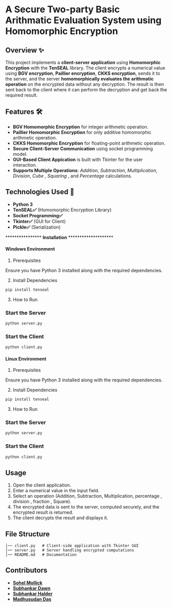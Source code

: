 # A Secure Two-party Basic Arithmatic Evaluation System using Homomorphic Encryption #

## Overview ✨

This project implements a **client-server application** using **Homomorphic Encryption** with the **TenSEAL** library. The client encrypts a numerical value using **BGV encryption**, **Paillier encryption**,  **CKKS encryption**, sends it to the server, and the server  **homomorphically evaluates the arithmatic operation** on the encrypted data without any decryption. The result is then sent back to the client where it can perform the decryption and get back the required result.

## Features 🛠️

- **BGV Homomorphic Encryption** for integer arithmetic operation.
- **Paillier Homomorphic Encryption** for only additive homomorphic arithmetic operation.
- **CKKS Homomorphic Encryption** for floating-point arithmetic operation.
- **Secure Client-Server Communication** using socket programming model.
- **GUI-Based Client Appication** is built with Tkinter for the user interaction.
- **Supports Multiple Operations**: *Addition*, *Subtraction*, *Multiplication*, *Division*, *Cube* , *Squaring* , and *Percentage* calculations.

## Technologies Used 🚀

- **Python 3**
- **TenSEAL✅** (Homomorphic Encryption Library)
- **Socket Programming✅**
- **Tkinter✅** (GUI for Client)
- **Pickle✅** (Serialization)

**************** **Installation** ********************

#### Windows Environment ######

1. Prerequisites

Ensure you have Python 3 installed along with the required dependencies.

2. Install Dependencies

```bash
pip install tenseal
```

3. How to Run

### Start the Server

```bash
python server.py
```

### Start the Client

```bash
python client.py
```

#### Linux Environment ######

1. Prerequisites

Ensure you have Python 3 installed along with the required dependencies.

2. Install Dependencies

```bash
pip install tenseal
```

3. How to Run

### Start the Server

```bash
python server.py
```

### Start the Client

```bash
python client.py
```


## Usage

1. Open the client application.
2. Enter a numerical value in the input field.
3. Select an operation (Addition, Subtraction, Multiplication, percentage , division , fraction , Square).
4. The encrypted data is sent to the server, computed securely, and the encrypted result is returned.
5. The client decrypts the result and displays it.

## File Structure

```
│── client.py   # Client-side application with Tkinter GUI
│── server.py   # Server handling encrypted computations
│── README.md   # Documentation
```

## Contributors
- **[Sohel Mollick](https://github.com/sohel440)**
- **[Subhankar Dawn](https://github.com/Subhankar200)**
- **[Subhankar Halder](https://github.com/subhankar-732121)**
- **[Madhusudan Das](https://github.com/MADHUSUDAN-DAS)**

##


